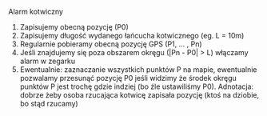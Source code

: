 Alarm kotwiczny
1. Zapisujemy obecną pozycję (P0)
2. Zapisujemy długość wydanego łańcucha kotwicznego (eg. L = 10m)
3. Regularnie pobieramy obecną pozycję GPS (P1, ... , Pn)
4. Jeśli znajdujemy się poza obszarem okręgu (|Pn - P0| > L) włączamy alarm w zegarku
5. Ewentualnie: zaznaczanie wszystkich punktów P na mapie, ewentualnie pozwalamy przesunąć pozycję P0 jeśli widzimy że środek okręgu punktów P jest trochę gdzie indziej (bo źle ustawiliśmy P0). Adnotacja: dobrze żeby osoba rzucająca kotwicę zapisała pozycję (ktoś na dziobie, bo stąd rzucamy)
